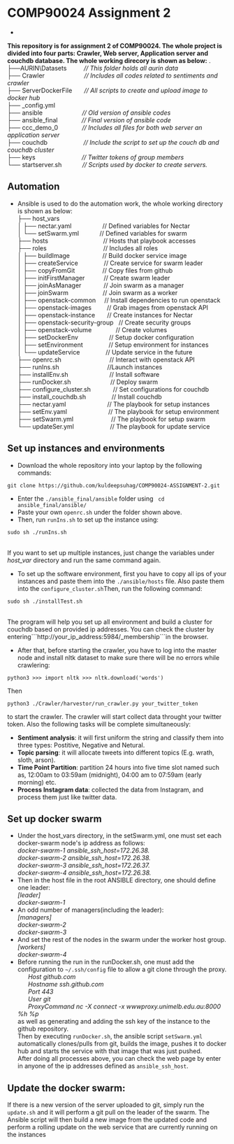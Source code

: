 COMP90024 Assignment 2
===
-
**This repository is for assignment 2 of COMP90024. The whole project is divided into four parts: Crawler, Web server, Application server and couchdb database. The whole working direcory is shown as below:**
.<br>
├──AURIN\Datasets&nbsp;&nbsp;&nbsp;&nbsp;&nbsp;&nbsp;&nbsp;&nbsp;&nbsp;&nbsp;*// This folder holds all aurin data*<br>
├── Crawler&nbsp;&nbsp;&nbsp;&nbsp;&nbsp;&nbsp;&nbsp;&nbsp;&nbsp;&nbsp;&nbsp;&nbsp;&nbsp;&nbsp;&nbsp;&nbsp;&nbsp;&nbsp;&nbsp;&nbsp;&nbsp;&nbsp; *// Includes all codes related to sentiments and crawler*<br>
├── ServerDockerFile&nbsp;&nbsp;&nbsp;&nbsp;&nbsp;&nbsp; *// All scripts to create and upload image to docker hub*<br>
├── _config.yml <br>
├── ansible &nbsp;&nbsp;&nbsp;&nbsp;&nbsp;&nbsp;&nbsp;&nbsp;&nbsp;&nbsp;&nbsp;&nbsp;&nbsp;&nbsp;&nbsp;&nbsp;&nbsp;&nbsp;&nbsp;&nbsp;&nbsp; *// Old version of ansible codes*<br>
├── ansible\_final &nbsp;&nbsp;&nbsp;&nbsp;&nbsp;&nbsp;&nbsp;&nbsp;&nbsp;&nbsp;&nbsp;&nbsp; *// Final version of ansible code*<br>
├── ccc\_demo\_0 &nbsp;&nbsp;&nbsp;&nbsp;&nbsp;&nbsp;&nbsp;&nbsp;&nbsp;&nbsp;&nbsp;&nbsp;&nbsp;*// Includes all files for both web server an application server*<br>
├── couchdb &nbsp;&nbsp;&nbsp;&nbsp;&nbsp;&nbsp;&nbsp;&nbsp;&nbsp;&nbsp;&nbsp;&nbsp;&nbsp;&nbsp;&nbsp;&nbsp;&nbsp;&nbsp;&nbsp;&nbsp;*// Include the script to set up the couch db and couchdb cluster*<br>
├── keys &nbsp;&nbsp;&nbsp;&nbsp;&nbsp;&nbsp;&nbsp;&nbsp;&nbsp;&nbsp;&nbsp;&nbsp;&nbsp;&nbsp;&nbsp;&nbsp;&nbsp;&nbsp;&nbsp;&nbsp;&nbsp;&nbsp;&nbsp;&nbsp;&nbsp;&nbsp;*// Twitter tokens of group members*<br>
└── startserver.sh&nbsp;&nbsp;&nbsp;&nbsp;&nbsp;&nbsp;&nbsp;&nbsp;&nbsp;&nbsp;&nbsp;&nbsp;*// Scripts used by docker to create servers.*<br>

Automation
--
* Ansible is used to do the automation work, the whole working directory is shown as below:<br>
├── host\_vars	<br>
│   ├── nectar.yaml&nbsp;&nbsp;&nbsp;&nbsp;&nbsp;&nbsp;&nbsp;&nbsp;&nbsp;&nbsp;&nbsp;&nbsp;&nbsp;&nbsp;&nbsp;&nbsp;&nbsp;&nbsp;// Defined variables for Nectar<br>
│   └── setSwarm.yml&nbsp;&nbsp;&nbsp;&nbsp;&nbsp;&nbsp;&nbsp;&nbsp;&nbsp;&nbsp;&nbsp;&nbsp;// Defined variables for swarm<br>
├── hosts&nbsp;&nbsp;&nbsp;&nbsp;&nbsp;&nbsp;&nbsp;&nbsp;&nbsp;&nbsp;&nbsp;&nbsp;&nbsp;&nbsp;&nbsp;&nbsp;&nbsp;&nbsp;&nbsp;&nbsp;&nbsp;&nbsp;&nbsp;&nbsp;&nbsp;&nbsp;&nbsp;&nbsp;&nbsp;&nbsp;&nbsp;&nbsp;// Hosts that playbook accesses<br>
├── roles&nbsp;&nbsp;&nbsp;&nbsp;&nbsp;&nbsp;&nbsp;&nbsp;&nbsp;&nbsp;&nbsp;&nbsp;&nbsp;&nbsp;&nbsp;&nbsp;&nbsp;&nbsp;&nbsp;&nbsp;&nbsp;&nbsp;&nbsp;&nbsp;&nbsp;&nbsp;&nbsp;&nbsp;&nbsp;&nbsp;&nbsp;&nbsp;&nbsp;// Includes all roles<br>
│   ├── buildImage&nbsp;&nbsp;&nbsp;&nbsp;&nbsp;&nbsp;&nbsp;&nbsp;&nbsp;&nbsp;&nbsp;&nbsp;&nbsp;&nbsp;&nbsp;&nbsp;&nbsp;&nbsp;&nbsp;// Build docker service image<br>
│   ├── createService&nbsp;&nbsp;&nbsp;&nbsp;&nbsp;&nbsp;&nbsp;&nbsp;&nbsp;&nbsp;&nbsp;&nbsp;&nbsp;&nbsp;&nbsp;// Create service for swarm leader<br>
│   ├── copyFromGit&nbsp;&nbsp;&nbsp;&nbsp;&nbsp;&nbsp;&nbsp;&nbsp;&nbsp;&nbsp;&nbsp;&nbsp;&nbsp;&nbsp;&nbsp;&nbsp;// Copy files from github<br>
│   ├── initFirstManager&nbsp;&nbsp;&nbsp;&nbsp;&nbsp;&nbsp;&nbsp;&nbsp;&nbsp;&nbsp;&nbsp;// Create swarm leader<br>
│   ├── joinAsManager&nbsp;&nbsp;&nbsp;&nbsp;&nbsp;&nbsp;&nbsp;&nbsp;&nbsp;&nbsp;&nbsp;&nbsp;&nbsp;// Join swarm as a manager<br>
│   ├── joinSwarm&nbsp;&nbsp;&nbsp;&nbsp;&nbsp;&nbsp;&nbsp;&nbsp;&nbsp;&nbsp;&nbsp;&nbsp;&nbsp;&nbsp;&nbsp;&nbsp;&nbsp;&nbsp;&nbsp;&nbsp;// Join swarm as a worker<br>
│   ├── openstack-common&nbsp;&nbsp;&nbsp;&nbsp;&nbsp;// Install dependencies to run openstack<br>
│   ├── openstack-images&nbsp;&nbsp;&nbsp;&nbsp;&nbsp;&nbsp;&nbsp;&nbsp;&nbsp;// Grab images from openstack API<br>
│   ├── openstack-instance&nbsp;&nbsp;&nbsp;&nbsp;&nbsp;&nbsp;&nbsp;// Create instances for Nectar<br>
│   ├── openstack-security-group&nbsp;&nbsp;&nbsp;// Create security groups<br>
│   ├── openstack-volume&nbsp;&nbsp;&nbsp;&nbsp;&nbsp;&nbsp;&nbsp;&nbsp;&nbsp;&nbsp;&nbsp;&nbsp;&nbsp;&nbsp;// Create volumes<br>
│   ├── setDockerEnv&nbsp;&nbsp;&nbsp;&nbsp;&nbsp;&nbsp;&nbsp;&nbsp;&nbsp;&nbsp;&nbsp;&nbsp;&nbsp;&nbsp;&nbsp;&nbsp;&nbsp;&nbsp;// Setup docker configuration<br>
│   ├── setEnvironment&nbsp;&nbsp;&nbsp;&nbsp;&nbsp;&nbsp;&nbsp;&nbsp;&nbsp;&nbsp;&nbsp;&nbsp;&nbsp;&nbsp;&nbsp;// Setup environment for instances<br>
│   └── updateService&nbsp;&nbsp;&nbsp;&nbsp;&nbsp;&nbsp;&nbsp;&nbsp;&nbsp;&nbsp;&nbsp;&nbsp;&nbsp;&nbsp;&nbsp;// Update service in the future<br>
├── openrc.sh	&nbsp;&nbsp;&nbsp;&nbsp;&nbsp;&nbsp;&nbsp;&nbsp;&nbsp;&nbsp;&nbsp;&nbsp;&nbsp;&nbsp;&nbsp;&nbsp;&nbsp;&nbsp;&nbsp;&nbsp;&nbsp;&nbsp;&nbsp;&nbsp;&nbsp;&nbsp;&nbsp;// Interact with openstack API<br>
├── runIns.sh	&nbsp;&nbsp;&nbsp;&nbsp;&nbsp;&nbsp;&nbsp;&nbsp;&nbsp;&nbsp;&nbsp;&nbsp;&nbsp;&nbsp;&nbsp;&nbsp;&nbsp;&nbsp;&nbsp;&nbsp;&nbsp;&nbsp;&nbsp;&nbsp;&nbsp;&nbsp;&nbsp;//Launch instances<br>
├── installEnv.sh&nbsp;&nbsp;&nbsp;&nbsp;&nbsp;&nbsp;&nbsp;&nbsp;&nbsp;&nbsp;&nbsp;&nbsp;&nbsp;&nbsp;&nbsp;&nbsp;&nbsp;&nbsp;&nbsp;&nbsp;&nbsp;&nbsp;&nbsp;&nbsp;// Install software<br>
├── runDocker.sh&nbsp;&nbsp;&nbsp;&nbsp;&nbsp;&nbsp;&nbsp;&nbsp;&nbsp;&nbsp;&nbsp;&nbsp;&nbsp;&nbsp;&nbsp;&nbsp;&nbsp;&nbsp;&nbsp;&nbsp;&nbsp;&nbsp;&nbsp;// Deploy swarm<br>
├── configure_cluster.sh&nbsp;&nbsp;&nbsp;&nbsp;&nbsp;&nbsp;&nbsp;&nbsp;&nbsp;&nbsp;&nbsp;&nbsp;&nbsp;// Set configurations for couchdb<br>
├── install_couchdb.sh&nbsp;&nbsp;&nbsp;&nbsp;&nbsp;&nbsp;&nbsp;&nbsp;&nbsp;&nbsp;&nbsp;&nbsp;&nbsp;&nbsp;&nbsp;// Install couchdb<br>
├── nectar.yaml&nbsp;&nbsp;&nbsp;&nbsp;&nbsp;&nbsp;&nbsp;&nbsp;&nbsp;&nbsp;&nbsp;&nbsp;&nbsp;&nbsp;&nbsp;&nbsp;&nbsp;&nbsp;&nbsp;&nbsp;&nbsp;&nbsp;&nbsp;&nbsp;// The playbook for setup instances<br>
├── setEnv.yaml&nbsp;&nbsp;&nbsp;&nbsp;&nbsp;&nbsp;&nbsp;&nbsp;&nbsp;&nbsp;&nbsp;&nbsp;&nbsp;&nbsp;&nbsp;&nbsp;&nbsp;&nbsp;&nbsp;&nbsp;&nbsp;&nbsp;&nbsp;&nbsp;// The playbook for setup environment<br>
├── setSwarm.yml	&nbsp;&nbsp;&nbsp;&nbsp;&nbsp;&nbsp;&nbsp;&nbsp;&nbsp;&nbsp;&nbsp;&nbsp;&nbsp;&nbsp;&nbsp;&nbsp;&nbsp;&nbsp;&nbsp;&nbsp;&nbsp;// The playbook for setup swarm<br>
└── updateSer.yml&nbsp;&nbsp;&nbsp;&nbsp;&nbsp;&nbsp;&nbsp;&nbsp;&nbsp;&nbsp;&nbsp;&nbsp;&nbsp;&nbsp;&nbsp;&nbsp;&nbsp;&nbsp;&nbsp;&nbsp;&nbsp;// The playbook for update service<br>

Set up instances and environments
--
* Download the whole repository into your laptop by the following commands:
```
git clone https://github.com/kuldeepsuhag/COMP90024-ASSIGNMENT-2.git
```
* Enter the ```./ansible_final/ansible``` folder using ``` cd ansible_final/ansible/```<br>
* Paste your own ```openrc.sh``` under the folder shown above.
* Then, run ```runIns.sh``` to set up the instance using:<br>
```
sudo sh ./runIns.sh
``` 
<br>If you want to set up multiple instances, just change the variables under *host_var* directory and run the same command again.
* To set up the software environment, first you have to copy all ips of your instances and paste them into the ```./ansible/hosts```
file. Also paste them into the ```configure_cluster.sh```Then, run the following command:<br>
```
sudo sh ./installTest.sh
```
<br>
The program will help you set up all environment and build a cluster for couchdb based on provided ip addresses. You can check the cluster by entering```http://your_ip_address:5984/_membership```in the browser.

* After that, before starting the crawler, you have to log into the master node and install nltk dataset to make sure there will be no errors while crawlering:<br>
```
python3 >>> import nltk >>> nltk.download('words')
```

Then 
```
python3 ./Crawler/harvestor/run_crawler.py your_twitter_token
``` 

to start the crawler. The crawler will start collect data throught your twitter token. Also the following tasks will be complete simultaneously:<br>
- **Sentiment analysis**: it will first uniform the string and classify them into three types: Postitive, Negative and Netural.<br>
- **Topic parsing**: it will allocate tweets into different topics (E.g. wrath, sloth, arson).<br>
- **Time Point Partition**: partition 24 hours into five time slot named such as, 12:00am to 03:59am (midnight), 04:00 am to 07:59am (early morning) etc.<br>
- **Process Instagram data**: collected the data from Instagram, and process them just like twitter data.<br>


Set up docker swarm
--
* Under the host_vars directory, in the setSwarm.yml, one must set each docker-swarm node's ip address as follows:<br>
*docker-swarm-1 ansible\_ssh\_host=172.26.38.*<br>
*docker-swarm-2 ansible\_ssh\_host=172.26.38.*<br>
*docker-swarm-3 ansible\_ssh\_host=172.26.37.*<br>
*docker-swarm-4 ansible\_ssh\_host=172.26.38.*<br>
* Then in the host file in the root ANSIBLE directory, one should define one leader:<br>
*[leader]*<br>
*docker-swarm-1*<br>
* An odd number of managers(including the leader):<br>
*[managers]*<br>
*docker-swarm-2*<br>
*docker-swarm-3*<br>
* And set the rest of the nodes in the swarm under the worker host group.<br>
*[workers]*<br>
*docker-swarm-4*<br>
* Before running the run in the runDocker.sh, one must add the configuration to ```~/.ssh/config``` file to allow a git clone through the proxy.<br>
  &nbsp;&nbsp;&nbsp;&nbsp;&nbsp;&nbsp;*Host github.com*<br>
  &nbsp;&nbsp;&nbsp;&nbsp;&nbsp;&nbsp;*Hostname ssh.github.com*<br>
  &nbsp;&nbsp;&nbsp;&nbsp;&nbsp;&nbsp;*Port 443*<br>
  &nbsp;&nbsp;&nbsp;&nbsp;&nbsp;&nbsp;*User git*<br>
  &nbsp;&nbsp;&nbsp;&nbsp;&nbsp;&nbsp;*ProxyCommand nc -X connect -x wwwproxy.unimelb.edu.au:8000 %h %p*<br>
as well as generating and adding the ssh key of the instance to the github repository.<br>
Then by executing ```runDocker.sh```, the ansible script ```setSwarm.yml``` automatically clones/pulls from git, builds the image, pushes it to docker hub and starts the service with that image that was just pushed.<br>
After doing all processes above, you can check the web page by enter in anyone of the ip addresses defined as ```ansible_ssh_host```.

Update the docker swarm:
---
If there is a new version of the server uploaded to git, simply run the ```update.sh``` and it will perform a git pull on the leader of the swarm.
The Ansible script will then build a new image from the updated code and perform a rolling update on the web service that are currently running
on the instances




